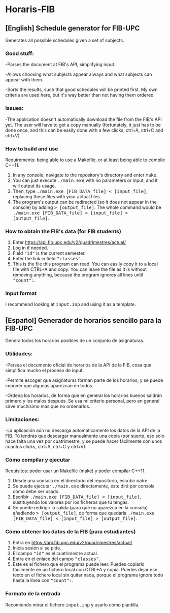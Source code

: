 # Horaris-FIB

## [English] Schedule generator for FIB-UPC 
Generates all possible schedules given a set of subjects.
### Good stuff:
-Parses the document at FIB's API, simplifying input.

-Allows choosing what subjects appear always and what subjects can appear with them. 

-Sorts the results, such that good schedules will be printed first. My own criteria are used here, but it's way better than not having them ordered.

### Issues:
-The application doesn't automatically download the file from the FIB's API yet. The user will have to get a copy manually (fortunately, it just has to be done once, and this can be easily done with a few clicks, ctrl+A, ctrl+C and ctrl+V).

### How to build and use
Requirements: being able to use a Makefile, or at least being able to compile C++11.

1. In any console, navigate to the repository's directory and enter <tt>make</tt>. 
2. You can just execute <tt>./main.exe</tt> with no parameters or input, and it will output its usage.
3. Then, type <tt>./main.exe [FIB_DATA_file] < [input_file]</tt>, replacing these files with your actual files.
4. The program's output can be redirected (so it does not appear in the console) by adding <tt> > [output_file]</tt>. The whole command would be <tt>./main.exe [FIB_DATA_file] < [input_file] > [output_file]</tt>.

### How to obtain the FIB's data (for FIB students)

1. Enter https://api.fib.upc.edu/v2/quadrimestres/actual/
2. Log in if needed.
3. Field <tt>"id"</tt> is the current semester.
4. Enter the link in field <tt>"classes"</tt>.
5. This is the file this program can read. You can easily copy it to a local file with CTRL+A and copy. You can leave the file as it is without removing anything, because the program ignores all lines until <tt>"count":</tt>.

### Input format

I recommend looking at <tt>input.inp</tt> and using it as a template.

## [Español] Generador de horarios sencillo para la FIB-UPC 
Genera todos los horarios posibles de un conjunto de asignaturas.
### Utilidades: 

-Parsea el documento oficial de horarios de la API de la FIB, cosa que simplifica mucho el proceso de input.

-Permite escoger qué asignaturas forman parte de los horarios, y se puede imponer que algunas aparezcan en todos.

-Ordena los horarios, de forma que en general los horarios buenos saldrán primero y los malos después. Se usa mi criterio personal, pero en general sirve muchísimo más que no ordenarlos.
### Limitaciones: 
-La aplicación aún no descarga automáticamente los datos de la API de la FIB. Tú tendrás que descargar manualmente una copia (por suerte, eso solo hace falta una vez por cuatrimestre, y se puede hacer fácilmente con unos cuantos clicks, ctrl+A, ctrl+C y ctrl+V).

### Cómo compilar y ejecutar
Requisitos: poder usar un Makefile (make) y poder compilar C++11.

1. Desde una consola en el directorio del repositorio, escribir <tt>make</tt> 
2. Se puede ejecutar <tt>./main.exe</tt> directamente, éste dirá por consola cómo debe ser usado.
3. Escribir <tt>./main.exe [FIB_DATA_file] < [input_file]</tt>, sustituyendo los valores por los ficheros que tú tengas.
4. Se puede redirigir la salida (para que no aparezca en la consola) añadiendo <tt> > [output_file]</tt>, de forma que quedaría <tt>./main.exe [FIB_DATA_file] < [input_file] > [output_file]</tt>.

### Cómo obtener los datos de la FIB (para estudiantes)

1. Entra en https://api.fib.upc.edu/v2/quadrimestres/actual/
2. Inicia sesión si se pide.
3. El campo <tt>"id"</tt> es el cuatrimestre actual.
4. Entra en el enlace del campo <tt>"classes"</tt>.
5. Este es el fichero que el programa puede leer. Puedes copiarlo fácilmente en un fichero local con CTRL+A y copia. Puedes dejar ese texto en el fichero local sin quitar nada, porque el programa ignora todo hasta la línea con <tt>"count":</tt>.

### Formato de la entrada

Recomiendo mirar el fichero <tt>input.inp</tt> y usarlo como plantilla.